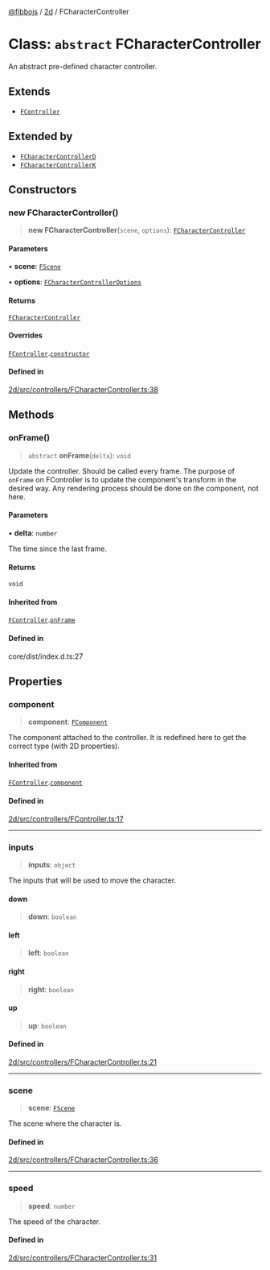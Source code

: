 [@fibbojs](/api/index) / [2d](/api/2d) / FCharacterController

# Class: `abstract` FCharacterController

An abstract pre-defined character controller.

## Extends

- [`FController`](FController.md)

## Extended by

- [`FCharacterControllerD`](FCharacterControllerD.md)
- [`FCharacterControllerK`](FCharacterControllerK.md)

## Constructors

### new FCharacterController()

> **new FCharacterController**(`scene`, `options`): [`FCharacterController`](FCharacterController.md)

#### Parameters

• **scene**: [`FScene`](FScene.md)

• **options**: [`FCharacterControllerOptions`](../interfaces/FCharacterControllerOptions.md)

#### Returns

[`FCharacterController`](FCharacterController.md)

#### Overrides

[`FController`](FController.md).[`constructor`](FController.md#constructors)

#### Defined in

[2d/src/controllers/FCharacterController.ts:38](https://github.com/fibbojs/fibbo/blob/e3aaabaf7a5c47833ea6611fca008a9ca7b66ba5/packages/2d/src/controllers/FCharacterController.ts#L38)

## Methods

### onFrame()

> `abstract` **onFrame**(`delta`): `void`

Update the controller. Should be called every frame.
The purpose of `onFrame` on FController is to update the component's transform in the desired way.
Any rendering process should be done on the component, not here.

#### Parameters

• **delta**: `number`

The time since the last frame.

#### Returns

`void`

#### Inherited from

[`FController`](FController.md).[`onFrame`](FController.md#onframe)

#### Defined in

core/dist/index.d.ts:27

## Properties

### component

> **component**: [`FComponent`](FComponent.md)

The component attached to the controller.
It is redefined here to get the correct type (with 2D properties).

#### Inherited from

[`FController`](FController.md).[`component`](FController.md#component)

#### Defined in

[2d/src/controllers/FController.ts:17](https://github.com/fibbojs/fibbo/blob/e3aaabaf7a5c47833ea6611fca008a9ca7b66ba5/packages/2d/src/controllers/FController.ts#L17)

***

### inputs

> **inputs**: `object`

The inputs that will be used to move the character.

#### down

> **down**: `boolean`

#### left

> **left**: `boolean`

#### right

> **right**: `boolean`

#### up

> **up**: `boolean`

#### Defined in

[2d/src/controllers/FCharacterController.ts:21](https://github.com/fibbojs/fibbo/blob/e3aaabaf7a5c47833ea6611fca008a9ca7b66ba5/packages/2d/src/controllers/FCharacterController.ts#L21)

***

### scene

> **scene**: [`FScene`](FScene.md)

The scene where the character is.

#### Defined in

[2d/src/controllers/FCharacterController.ts:36](https://github.com/fibbojs/fibbo/blob/e3aaabaf7a5c47833ea6611fca008a9ca7b66ba5/packages/2d/src/controllers/FCharacterController.ts#L36)

***

### speed

> **speed**: `number`

The speed of the character.

#### Defined in

[2d/src/controllers/FCharacterController.ts:31](https://github.com/fibbojs/fibbo/blob/e3aaabaf7a5c47833ea6611fca008a9ca7b66ba5/packages/2d/src/controllers/FCharacterController.ts#L31)
